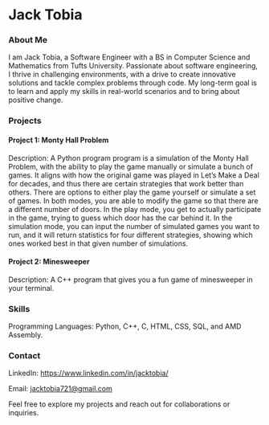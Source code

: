 # Jack Tobia
### About Me
I am Jack Tobia, a Software Engineer with a BS in Computer Science and Mathematics from
Tufts University. Passionate about software engineering, I thrive in challenging
environments, with a drive to create innovative solutions and tackle complex problems
through code. My long-term goal is to learn and apply my skills in real-world scenarios and
to bring about positive change.

### Projects
#### Project 1: Monty Hall Problem
Description: A Python program program is a simulation of the Monty Hall Problem, with the
ability to play the game manually or simulate a bunch of games. It aligns with how the
original game was played in Let’s Make a Deal for decades, and thus there are certain
strategies that work better than others. There are options to either play the game yourself
or simulate a set of games. In both modes, you are able to modify the game so that there are
a different number of doors. In the play mode, you get to actually participate in the game,
trying to guess which door has the car behind it. In the simulation mode, you can input the
number of simulated games you want to run, and it will return statistics for four different
strategies, showing which ones worked best in that given number of simulations.

#### Project 2: Minesweeper
Description: A C++ program that gives you a fun game of minesweeper in your terminal.

### Skills
Programming Languages: Python, C++, C, HTML, CSS, SQL, and AMD Assembly.

### Contact
LinkedIn: https://www.linkedin.com/in/jacktobia/

Email: jacktobia721@gmail.com

Feel free to explore my projects and reach out for collaborations or inquiries.

